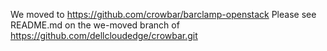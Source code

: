 We moved to https://github.com/crowbar/barclamp-openstack
Please see README.md on the we-moved branch of https://github.com/dellcloudedge/crowbar.git